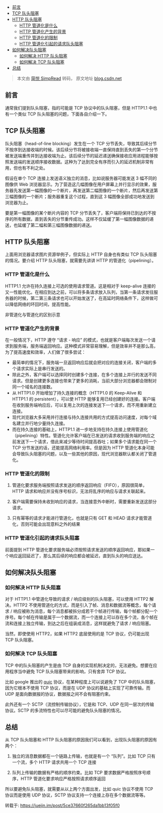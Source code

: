- [前言](#前言)
- [TCP 队头阻塞](#tcp-队头阻塞)
- [HTTP 队头阻塞](#http-队头阻塞)
  - [HTTP 管道化是什么](#http-管道化是什么)
  - [HTTP 管道化产生的背景](#http-管道化产生的背景)
  - [HTTP 管道化的限制](#http-管道化的限制)
  - [HTTP 管道化引起的请求队头阻塞](#http-管道化引起的请求队头阻塞)
- [如何解决队头阻塞](#如何解决队头阻塞)
  - [如何解决 HTTP 队头阻塞](#如何解决-http-队头阻塞)
  - [如何解决 TCP 队头阻塞](#如何解决-tcp-队头阻塞)
- [总结](#总结)

> 本文由 [简悦 SimpRead](http://ksria.com/simpread/) 转码， 原文地址 [blog.csdn.net](https://blog.csdn.net/weixin_34364071/article/details/91416530)

## 前言

通常我们提到队头阻塞，指的可能是 TCP 协议中的队头阻塞，但是 HTTP1.1 中也有一个类似 TCP 队头阻塞的问题，下面各自介绍一下。

## TCP 队头阻塞

队头阻塞（head-of-line blocking）发生在一个 TCP 分节丢失，导致其后续分节不按序到达接收端的时候。该后续分节将被接收端一直保持直到丢失的第一个分节被发送端重传并到达接收端为止。该后续分节的延迟递送确保接收应用进程能够按照发送端的发送顺序接收数据。这种为了达到完全有序而引入的延迟机制非常有用，但也有不利之处。

假设在单个 TCP 连接上发送语义独立的消息，比如说服务器可能发送 3 幅不同的图像供 Web 浏览器显示。为了营造这几幅图像在用户屏幕上并行显示的效果，服务器先发送第一幅图像的一个断片，再发送第二幅图像的一个断片，然后再发送第三幅图像的一个断片；服务器重复这个过程，直到这 3 幅图像全部成功地发送到浏览器为止。

要是第一幅图像的某个断片内容的 TCP 分节丢失了，客户端将保持已到达的不按序的所有数据，直到丢失的分节重传成功。这样不仅延缓了第一幅图像数据的递送，也延缓了第二幅和第三幅图像数据的递送。

## HTTP 队头阻塞

上面用浏览器请求图片资源举例子，但实际上 HTTP 自身也有类似 TCP 队头阻塞的情况。要介绍 HTTP 队头阻塞，就需要先讲讲 HTTP 的管道化（pipelining）。

### HTTP 管道化是什么

HTTP1.1 允许在持久连接上可选的使用请求管道。这是相对于 keep-alive 连接的又一性能优化。在相应到达之前，可以将多条请求放入队列，当第一条请求发往服务器的时候，第二第三条请求也可以开始发送了，在高延时网络条件下，这样做可以降低网络的环回时间，提高性能。

非管道化与管道化的区别示意

### HTTP 管道化产生的背景

在一般情况下，HTTP 遵守 “请求 - 响应” 的模式，也就是客户端每次发送一个请求到服务端，服务端返回响应。这种模式非常容易理解，但是效率并不是那么高，为了提高速度和效率，人们做了很多尝试：

- 最简单的情况下，服务端一旦返回响应后就会把对应的连接关闭，客户端的多个请求实际上是串行发送的。
- 除此之外，客户端可以选择同时创建多个连接，在多个连接上并行的发送不同请求。但是创建更多连接也带来了更多的消耗，当前大部分浏览器都会限制对同一个域名的连接数。
- 从 HTTP1.0 开始增加了持久连接的概念（HTTP1.0 的 Keep-Alive 和 HTTP1.1 的 persistent），可以使 HTTP 能够复用已经创建好的连接。客户端在收到服务端响应后，可以复用上次的连接发送下一个请求，而不用重新建立连接。
- 现代浏览器大多采用并行连接与持久连接共用的方式提高访问速度，对每个域名建立并行地少量持久连接。
- 而在持久连接的基础上，HTTP1.1 进一步地支持在持久连接上使用管道化（pipelining）特性。管道化允许客户端在已发送的请求收到服务端的响应之前发送下一个请求，借此来减少等待时间提高吞吐；如果多个请求能在同一个 TCP 分节发送的话，还能提高网络利用率。但是因为 HTTP 管道化本身可能会导致队头阻塞的问题，以及一些其他的原因，现代浏览器默认都关闭了管道化。

### HTTP 管道化的限制

1. 管道化要求服务端按照请求发送的顺序返回响应（FIFO），原因很简单，HTTP 请求和响应并没有序号标识，无法将乱序的响应与请求关联起来。

2. 客户端需要保持未收到响应的请求，当连接意外中断时，需要重新发送这部分请求。

3. 只有幂等的请求才能进行管道化，也就是只有 GET 和 HEAD 请求才能管道化，否则可能会出现意料之外的结果

### HTTP 管道化引起的请求队头阻塞

前面提到 HTTP 管道化要求服务端必须按照请求发送的顺序返回响应，那如果一个响应返回延迟了，那么其后续的响应都会被延迟，直到队头的响应送达。

## 如何解决队头阻塞

### 如何解决 HTTP 队头阻塞

对于 HTTP1.1 中管道化导致的请求 / 响应级别的队头阻塞，可以使用 HTTP2 解决。HTTP2 不使用管道化的方式，而是引入了帧、消息和数据流等概念，每个请求 / 响应被称为消息，每个消息都被拆分成若干个帧进行传输，每个帧都分配一个序号。每个帧在传输是属于一个数据流，而一个连接上可以存在多个流，各个帧在流和连接上独立传输，到达之后在组装成消息，这样就避免了请求 / 响应阻塞。

当然，即使使用 HTTP2，如果 HTTP2 底层使用的是 TCP 协议，仍可能出现 TCP 队头阻塞。

### 如何解决 TCP 队头阻塞

TCP 中的队头阻塞的产生是由 TCP 自身的实现机制决定的，无法避免。想要在应用程序当中避免 TCP 队头阻塞带来的影响，只有舍弃 TCP 协议。

比如 google 推出的 [quic](https://link.juejin.im?target=https%3A%2F%2Fkm.sankuai.com%2Fpage%2F108687233) 协议，在某种程度上可以说避免了 TCP 中的队头阻塞，因为它根本不使用 TCP 协议，而是在 UDP 协议的基础上实现了可靠传输。而 UDP 是面向数据报的协议，数据报之间不会有阻塞约束。

此外还有一个 SCTP（流控制传输协议），它是和 TCP、UDP 在同一层次的传输协议。SCTP 的多流特性也可以尽可能的避免队头阻塞的情况。

## 总结

从 TCP 队头阻塞和 HTTP 队头阻塞的原因我们可以看到，出现队头阻塞的原因有两个：

1. 独立的消息数据都在一个链路上传输，也就是有一个 “队列”。比如 TCP 只有一个流，多个 HTTP 请求共用一个 TCP 连接

2. 队列上传输的数据有严格的顺序约束。比如 TCP 要求数据严格按照序号顺序，HTTP 管道化要求响应严格按照请求顺序返回

所以要避免队头阻塞，就需要从以上两个方面出发，比如 quic 协议不使用 TCP 协议而是使用 UDP 协议，SCTP 协议支持一个连接上存在多个数据流等等。

转载于: https://juejin.im/post/5ce37660f265da1bb13f05f0
